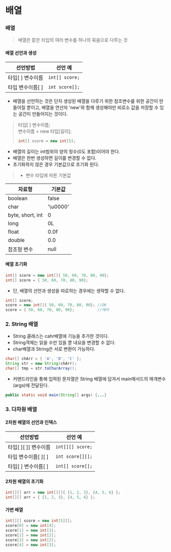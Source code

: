 # 배열

### 배열 <a href="#1" id="1"></a>

> 배열은 캍은 타입의 여러 변수를 하나의 묶음으로 다루는 것

#### 배열 선언과 생성 <a href="#undefined" id="undefined"></a>

| 선언방법        | 선언 예           |
| ----------- | -------------- |
| 타입\[ ] 변수이름 | `int[] score;` |
| 타입 변수이름\[ ] | `int score[];` |

* 배열을 선언하는 것은 단지 생성된 배열을 다루기 위한 참조변수를 위한 공간이 만들어질 뿐이고, 배열을 연산자 'new'와 함께 생성해야만 비로소 값을 저장할 수 있는 공간이 만들어지는 것이다.

> 타입\[ ] 변수이름;\
> 변수이름 = new 타입\[길이];
>
> ```java
> int[] score = new int[5];
> ```

* 배열의 길이는 int범위의 양의 정수(0도 포함)이어야 한다.
* 배열은 한번 생성하면 길이를 변경할 수 없다.
* 초기화하지 않은 경우 기본값으로 초기화 된다.

> * 변수 타입에 따른 기본값

| 자료형              | 기본값      |
| ---------------- | -------- |
| boolean          | false    |
| char             | '\u0000' |
| byte, short, int | 0        |
| long             | 0L       |
| float            | 0.0f     |
| double           | 0.0      |
| 참조형 변수           | null     |

#### 배열 초기화 <a href="#undefined" id="undefined"></a>

```java
int[] score = new int[]{ 50, 60, 70, 80, 90};
int[] score = { 50, 60, 70, 80, 90};
```

* 단, 배열의 선언과 생성을 따로하는 경우에는 생략할 수 없다.

```java
int[] score;
score = new int[]{ 50, 60, 70, 80, 90};	//OK
score = { 50, 60, 70, 80, 90};			//에러
```



### 2. String 배열 <a href="#2-string" id="2-string"></a>

* String 클래스는 cahr배열에 기능을 추가한 것이다.
* String객체는 읽을 수만 있을 뿐 내요을 변경할 수 없다.
* char배열과 String은 서로 변환이 가능하다.

```java
char[] chArr = { 'A', 'B', 'C' };
String str = new String(chArr);
char[] tmp = str.toCharArray();
```

* 커맨드라인을 통해 입력된 문자열은 String 배열에 담겨서 main매서드의 매개변수(args)에 전달된다.

```java
public static void main(String[] args) {...}
```



### 3. 다차원 배열 <a href="#3" id="3"></a>

#### 2차원 배열의 선언과 인덱스 <a href="#2" id="2"></a>

| 선언방법             | 선언 예             |
| ---------------- | ---------------- |
| 타입\[ ]\[ ]] 변수이름 | `int[][] score;` |
| 타입 변수이름\[ ]\[ ]  | `int score[][];` |
| 타입\[ ] 변수이름\[ ]  | `int[] score[];` |

#### 2차원 배열의 초기화 <a href="#2" id="2"></a>

```java
int[][] arr = new int[][]{ {1, 2, 3}, {4, 5, 6} };
int[][] arr = { {1, 2, 3}, {4, 5, 6} };
```

#### 가변 배열 <a href="#undefined" id="undefined"></a>

```java
int[][] score = new int[5][];
score[0] = new int[4];
score[1] = new int[3];
score[2] = new int[2];
score[3] = new int[2];
score[4] = new int[3];
```
